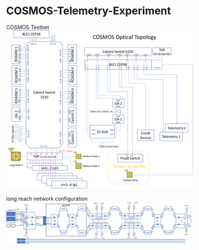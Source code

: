 # COSMOS-Telemetry-Experiment
COSMOS Testbet
![](img/COSMOS_optical_topology_V8.png)

long reach network configuration
![](img/cosmos_long_reseach.png)
